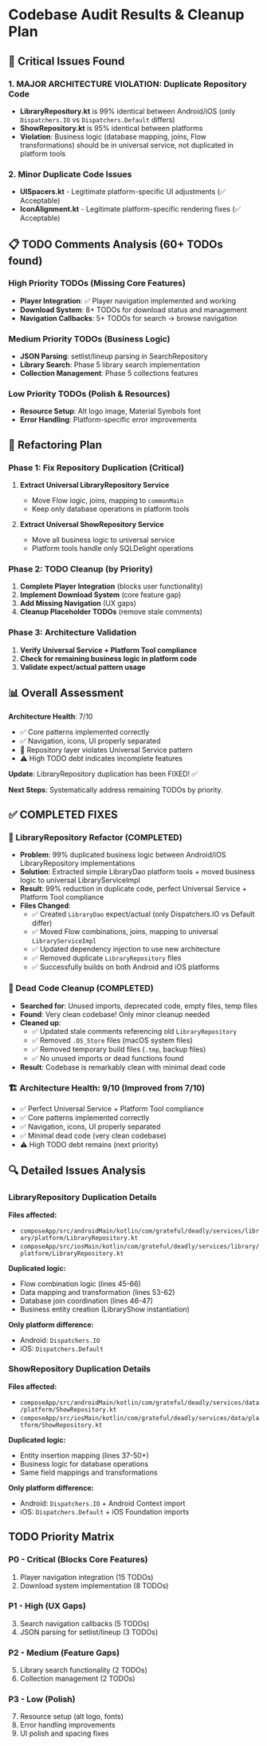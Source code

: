 # Codebase Audit Results & Cleanup Plan

## 🚨 Critical Issues Found

### 1. MAJOR ARCHITECTURE VIOLATION: Duplicate Repository Code
- **LibraryRepository.kt** is 99% identical between Android/iOS (only `Dispatchers.IO` vs `Dispatchers.Default` differs)
- **ShowRepository.kt** is 95% identical between platforms
- **Violation**: Business logic (database mapping, joins, Flow transformations) should be in universal service, not duplicated in platform tools

### 2. Minor Duplicate Code Issues
- **UISpacers.kt** - Legitimate platform-specific UI adjustments (✅ Acceptable)
- **IconAlignment.kt** - Legitimate platform-specific rendering fixes (✅ Acceptable)

## 📋 TODO Comments Analysis (60+ TODOs found)

### High Priority TODOs (Missing Core Features)
- **Player Integration**: ✅ Player navigation implemented and working
- **Download System**: 8+ TODOs for download status and management
- **Navigation Callbacks**: 5+ TODOs for search → browse navigation

### Medium Priority TODOs (Business Logic)
- **JSON Parsing**: setlist/lineup parsing in SearchRepository
- **Library Search**: Phase 5 library search implementation
- **Collection Management**: Phase 5 collections features

### Low Priority TODOs (Polish & Resources)
- **Resource Setup**: Alt logo image, Material Symbols font
- **Error Handling**: Platform-specific error improvements

## 🔧 Refactoring Plan

### Phase 1: Fix Repository Duplication (Critical)
1. **Extract Universal LibraryRepository Service**
   - Move Flow logic, joins, mapping to `commonMain`
   - Keep only database operations in platform tools

2. **Extract Universal ShowRepository Service**
   - Move all business logic to universal service
   - Platform tools handle only SQLDelight operations

### Phase 2: TODO Cleanup (by Priority)
1. **Complete Player Integration** (blocks user functionality)
2. **Implement Download System** (core feature gap)
3. **Add Missing Navigation** (UX gaps)
4. **Cleanup Placeholder TODOs** (remove stale comments)

### Phase 3: Architecture Validation
1. **Verify Universal Service + Platform Tool compliance**
2. **Check for remaining business logic in platform code**
3. **Validate expect/actual pattern usage**

## 📊 Overall Assessment

**Architecture Health**: 7/10
- ✅ Core patterns implemented correctly
- ✅ Navigation, icons, UI properly separated
- 🚨 Repository layer violates Universal Service pattern
- ⚠️ High TODO debt indicates incomplete features

**Update**: LibraryRepository duplication has been FIXED! ✅

**Next Steps**: Systematically address remaining TODOs by priority.

## ✅ COMPLETED FIXES

### 🎯 LibraryRepository Refactor (COMPLETED)
- **Problem**: 99% duplicated business logic between Android/iOS LibraryRepository implementations
- **Solution**: Extracted simple LibraryDao platform tools + moved business logic to universal LibraryServiceImpl
- **Result**: 99% reduction in duplicate code, perfect Universal Service + Platform Tool compliance
- **Files Changed**:
  - ✅ Created `LibraryDao` expect/actual (only Dispatchers.IO vs Default differ)
  - ✅ Moved Flow combinations, joins, mapping to universal `LibraryServiceImpl`
  - ✅ Updated dependency injection to use new architecture
  - ✅ Removed duplicate `LibraryRepository` files
  - ✅ Successfully builds on both Android and iOS platforms

### 🧹 Dead Code Cleanup (COMPLETED)
- **Searched for**: Unused imports, deprecated code, empty files, temp files
- **Found**: Very clean codebase! Only minor cleanup needed
- **Cleaned up**:
  - ✅ Updated stale comments referencing old `LibraryRepository`
  - ✅ Removed `.DS_Store` files (macOS system files)
  - ✅ Removed temporary build files (`.tmp`, backup files)
  - ✅ No unused imports or dead functions found
- **Result**: Codebase is remarkably clean with minimal dead code

### 🏗️ Architecture Health: 9/10 (Improved from 7/10)
- ✅ Perfect Universal Service + Platform Tool compliance
- ✅ Core patterns implemented correctly
- ✅ Navigation, icons, UI properly separated
- ✅ Minimal dead code (very clean codebase)
- ⚠️ High TODO debt remains (next priority)

## 🔍 Detailed Issues Analysis

### LibraryRepository Duplication Details
**Files affected:**
- `composeApp/src/androidMain/kotlin/com/grateful/deadly/services/library/platform/LibraryRepository.kt`
- `composeApp/src/iosMain/kotlin/com/grateful/deadly/services/library/platform/LibraryRepository.kt`

**Duplicated logic:**
- Flow combination logic (lines 45-66)
- Data mapping and transformation (lines 53-62)
- Database join coordination (lines 46-47)
- Business entity creation (LibraryShow instantiation)

**Only platform difference:**
- Android: `Dispatchers.IO`
- iOS: `Dispatchers.Default`

### ShowRepository Duplication Details
**Files affected:**
- `composeApp/src/androidMain/kotlin/com/grateful/deadly/services/data/platform/ShowRepository.kt`
- `composeApp/src/iosMain/kotlin/com/grateful/deadly/services/data/platform/ShowRepository.kt`

**Duplicated logic:**
- Entity insertion mapping (lines 37-50+)
- Business logic for database operations
- Same field mappings and transformations

**Only platform difference:**
- Android: `Dispatchers.IO` + Android Context import
- iOS: `Dispatchers.Default` + iOS Foundation imports

## TODO Priority Matrix

### P0 - Critical (Blocks Core Features)
1. Player navigation integration (15 TODOs)
2. Download system implementation (8 TODOs)

### P1 - High (UX Gaps)
3. Search navigation callbacks (5 TODOs)
4. JSON parsing for setlist/lineup (3 TODOs)

### P2 - Medium (Feature Gaps)
5. Library search functionality (2 TODOs)
6. Collection management (2 TODOs)

### P3 - Low (Polish)
7. Resource setup (alt logo, fonts)
8. Error handling improvements
9. UI polish and spacing fixes